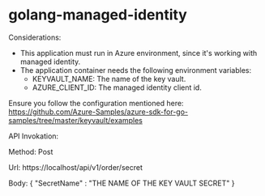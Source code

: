 # golang-managed-identity
 
Considerations:

- This application must run in Azure environment, since it's working with managed identity.
- The application container needs the following environment variables: 
    - KEYVAULT_NAME: The name of the key vault.
    - AZURE_CLIENT_ID: The managed identity client id.

Ensure you follow the configuration mentioned here: https://github.com/Azure-Samples/azure-sdk-for-go-samples/tree/master/keyvault/examples

API Invokation:

Method: Post

Url: https://localhost/api/v1/order/secret

Body:
{
    "SecretName" : "THE NAME OF THE KEY VAULT SECRET"
}